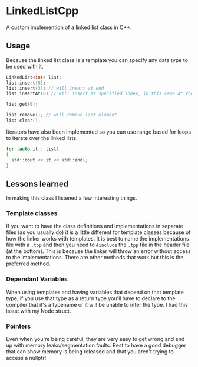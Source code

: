 # LinkedListCpp
A custom implemention of a linked list class in C++.

## Usage
Because the linked list class is a template you can specify any data type to be used with it.
```cpp
LinkedList<int> list;
list.insert(5);
list.insert(3); // will insert at end
list.insertAt(0) // will insert at specified index, in this case at the front

list.get(0);

list.remove(); // will remove last element
list.clear();
```
Iterators have also been implemented so you can use range based for loops to iterate over the linked lists.
```cpp
for (auto it : list)
{
  std::cout << it << std::endl;
}
```

## Lessons learned
In making this class I listened a few interesting things.

### Template classes
If you want to have the class definitions and implementations in separate files (as you usually do) it is a little different for template classes because of how the linker works with templates. It is best to name the implementations file with a `.tpp` and then you need to `#include` the `.tpp` file in the header file (at the bottom). This is because the linker will throw an error without access to the implementations. There are other methods that work but this is the preferred method.

### Dependant Variables
When using templates and having variables that depend on that template type, if you use that type as a return type you'll have to declare to the compiler that it's a typename or it will be unable to infer the type. I had this issue with my Node struct.

### Pointers
Even when you're being careful, they are very easy to get wrong and end up with memory leaks/segmentation faults. Best to have a good debugger that can show memory is being released and that you aren't trying to access a nullptr!
